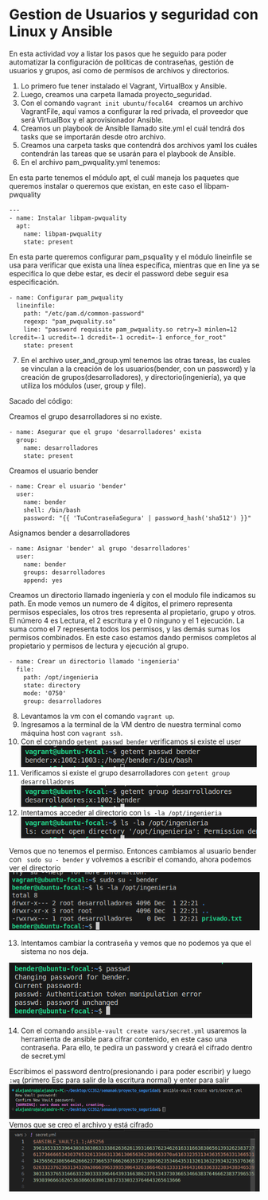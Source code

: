 # Gestion de Usuarios y seguridad con Linux y Ansible

En esta actividad voy a listar los pasos que he seguido para poder automatizar la configuración de políticas de contraseñas, gestión de usuarios y grupos, así como de permisos de archivos y directorios.

1. Lo primero fue tener instalado el Vagrant, VirtualBox y Ansible.
2. Luego, creamos una carpeta llamada proyecto_seguridad.
3. Con el comando ```vagrant init ubuntu/focal64 ``` creamos un archivo VagrantFile, aquí vamos a configurar la red privada, el proveedor que será VirtualBox y el aprovisionador Ansible.
4. Creamos un playbook de Ansible llamado site.yml el cuál tendrá dos tasks que se importarán desde otro archivo.
5. Creamos una carpeta tasks que contendrá dos archivos yaml los cuáles contendrán las tareas que se usarán para el playbook de Ansible.
6. En el archivo pam_pwquality.yml tenemos: 

En esta parte tenemos el módulo apt, el cuál maneja los paquetes que queremos instalar o queremos que existan, en este caso el libpam-pwquality
```
---
- name: Instalar libpam-pwquality
  apt:
    name: libpam-pwquality
    state: present
```

En esta parte queremos configurar pam_psquality y el módulo lineinfile se usa para verificar que exista una línea específica, mientras que en line ya se especifíca lo que debe estar, es decir el password debe seguir esa especificación.
```
- name: Configurar pam_pwquality
  lineinfile:
    path: "/etc/pam.d/common-password"
    regexp: "pam_pwquality.so"
    line: "password requisite pam_pwquality.so retry=3 minlen=12 lcredit=-1 ucredit=-1 dcredit=-1 ocredit=-1 enforce_for_root"
    state: present
```

7. En el archivo user_and_group.yml tenemos las otras tareas, las cuales se vinculan a la creación de los usuarios(bender, con un password) y la creación de grupos(desarrolladores), y directorio(ingeniería), ya que utiliza los módulos (user, group y file). 

Sacado del código:

Creamos el grupo desarrolladores si no existe.
```
- name: Asegurar que el grupo 'desarrolladores' exista
  group:
    name: desarrolladores
    state: present
```

Creamos el usuario bender
```
- name: Crear el usuario 'bender'
  user:
    name: bender
    shell: /bin/bash
    password: "{{ 'TuContraseñaSegura' | password_hash('sha512') }}"
```
Asignamos bender a desarrolladores
```
- name: Asignar 'bender' al grupo 'desarrolladores'
  user:
    name: bender
    groups: desarrolladores
    append: yes
```
Creamos un directorio llamado ingeniería y con el modulo file indicamos su path. En mode vemos un numero de 4 dígitos, el primero representa permisos especiales, los otros tres representa al propietario, grupo y otros. 
El número 4 es Lectura, el 2 escritura y el 0 ninguno y el 1 ejecución. La suma como el 7 representa todos los permisos, y las demás sumas los permisos combinados. En este caso estamos dando permisos completos al propietario y permisos de lectura y ejecución al grupo.
```
- name: Crear un directorio llamado 'ingenieria'
  file:
    path: /opt/ingenieria
    state: directory
    mode: '0750'
    group: desarrolladores
```

8. Levantamos la vm con el comando ```vagrant up```.
9. Ingresamos a la terminal de la VM dentro de nuestra terminal como máquina host con ```vagrant ssh```.
10. Con el comando ```getent passwd bender``` verificamos si existe el user
![](assets/1.png)
11. Verificamos si existe el grupo desarrolladores con ```getent group desarrolladores```
![](assets/2.png)
12. Intentamos acceder al directorio con ```ls -la /opt/ingenieria```
![](assets/3.png)

Vemos que no tenemos el permiso.
Entonces cambiamos al usuario bender con ``` sudo su - bender```
y volvemos a escribir el comando, ahora podemos ver el directorio
![](assets/4.png)

13. Intentamos cambiar la contraseña y vemos que no podemos ya que el sistema no nos deja.

![](assets/5.png)

14. Con el comando ```ansible-vault create vars/secret.yml``` usaremos la herramienta de ansible para cifrar contenido, en este caso una contraseña. Para ello, te pedira un password y creará el cifrado dentro de secret.yml

Escribimos el password dentro(presionando i para poder escribir) y luego ```:wq``` (primero Esc para salir de la escritura normal) y enter para salir
![](assets/6.png)
Vemos que se creo el archivo y está cifrado
![](assets/7.png)


